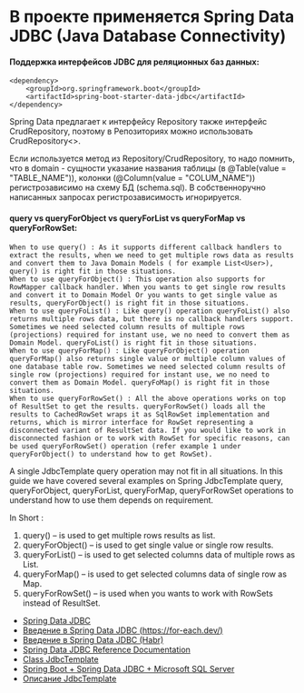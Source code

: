 # В проекте применяется Spring Data JDBC (Java Database Connectivity)
#### Поддержка интерфейсов JDBC для реляционных баз данных:
    <dependency>
	    <groupId>org.springframework.boot</groupId>
		<artifactId>spring-boot-starter-data-jdbc</artifactId>
    </dependency>

Spring Data предлагает к интерфейсу Repository также интерфейс CrudRepository, поэтому в Репозиториях можно 
использовать CrudRepository<>. 

Если используется метод из Repository/CrudRepository, то надо помнить, что в domain - сущности указание названия таблицы 
(в @Table(value = "TABLE_NAME")), колонки (@Column(value = "COLUM_NAME")) регистрозависимо на схему БД (schema.sql). 
В собственноручно написанных запросах регистрозависимость игнорируется. 

#### query vs queryForObject vs queryForList vs queryForMap vs queryForRowSet:
    When to use query() : As it supports different callback handlers to extract the results, when we need to get multiple rows data as results and convert them to Java Domain Models ( for example List<User>), query() is right fit in those situations.
    When to use queryForObject() : This operation also supports for RowMapper callback handler. When you wants to get single row results and convert it to Domain Model Or you wants to get single value as results, queryForObject() is right fit in those situations.
    When to use queryFoList() : Like query() operation queryFoList() also returns multiple rows data, but there is no callback handlers support. Sometimes we need selected column results of multiple rows (projections) required for instant use, we no need to convert them as Domain Model. queryFoList() is right fit in those situations.
    When to use queryForMap() : Like queryForObject() operation queryForMap() also returns single value or multiple column values of one database table row. Sometimes we need selected column results of single row (projections) required for instant use, we no need to convert them as Domain Model. queryFoMap() is right fit in those situations.
    When to use queryForRowSet() : All the above operations works on top of ResultSet to get the results. queryForRowSet() loads all the results to CachedRowSet wraps it as SqlRowSet implementation and returns, which is mirror interface for RowSet representing a disconnected variant of ResultSet data. If you would like to work in disconnected fashion or to work with RowSet for specific reasons, can be used queryForRowSet() operation (refer example 1 under queryForObject() to understand how to get RowSet).

A single JdbcTemplate query operation may not fit in all situations. In this guide we have covered several examples on 
Spring JdbcTemplate query, queryForObject, queryForList, queryForMap, queryForRowSet operations to understand how to use 
them depends on requirement.

In Short :
1. query() – is used to get multiple rows results as list.
2. queryForObject() – is used to get single value or single row results.
3. queryForList() – is used to get selected columns data of multiple rows as List.
4. queryForMap() – is used to get selected columns data of single row as Map.
5. queryForRowSet() – is used when you wants to work with RowSets instead of ResultSet.

* [Spring Data JDBC](https://spring.io/projects/spring-data-jdbc)
* [Введение в Spring Data JDBC (https://for-each.dev/)](https://for-each.dev/lessons/b/-spring-data-jdbc-intro)
* [Введение в Spring Data JDBC (Habr)](https://habr.com/ru/companies/otus/articles/531332/)
* [Spring Data JDBC Reference Documentation](https://docs.spring.io/spring-data/jdbc/docs/current/reference/html/#repositories)
* [Class JdbcTemplate](https://docs.spring.io/spring-framework/docs/current/javadoc-api/org/springframework/jdbc/core/JdbcTemplate.html)
* [Spring Boot + Spring Data JDBC + Microsoft SQL Server](https://www.knowledgefactory.net/2023/02/spring-boot-spring-data-jdbc-microsoft-sql-server-build-rest-crud-apis.html)
* [Описание JdbcTemplate](https://docs.spring.io/spring-framework/docs/5.3.23/javadoc-api/org/springframework/jdbc/core/JdbcTemplate.html)